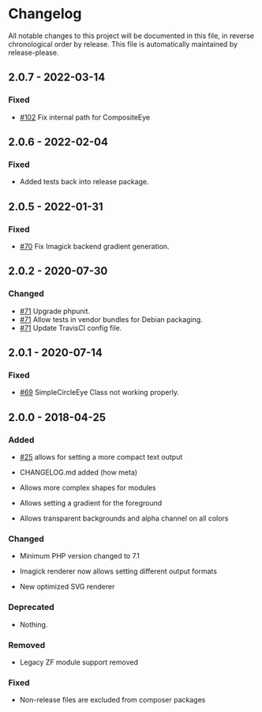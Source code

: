 # Changelog

All notable changes to this project will be documented in this file, in reverse chronological order by release.
This file is automatically maintained by release-please.

## 2.0.7 - 2022-03-14

### Fixed

- [#102](https://github.com/Bacon/BaconQrCode/issues/102) Fix internal path for CompositeEye

## 2.0.6 - 2022-02-04

### Fixed

- Added tests back into release package.

## 2.0.5 - 2022-01-31

### Fixed

- [#70](https://github.com/Bacon/BaconQrCode/issues/79) Fix Imagick backend gradient generation.

## 2.0.2 - 2020-07-30

### Changed

- [#71](https://github.com/Bacon/BaconQrCode/issues/71) Upgrade phpunit.
- [#71](https://github.com/Bacon/BaconQrCode/issues/71) Allow tests in vendor bundles for Debian packaging.
- [#71](https://github.com/Bacon/BaconQrCode/issues/71) Update TravisCI config file.

## 2.0.1 - 2020-07-14

### Fixed

- [#69](https://github.com/Bacon/BaconQrCode/pull/69) SimpleCircleEye Class not working properly.

## 2.0.0 - 2018-04-25

### Added

- [#25](https://github.com/Bacon/BaconQrCode/pull/25) allows for setting a more compact text output

- CHANGELOG.md added (how meta)

- Allows more complex shapes for modules

- Allows setting a gradient for the foreground

- Allows transparent backgrounds and alpha channel on all colors

### Changed

- Minimum PHP version changed to 7.1

- Imagick renderer now allows setting different output formats

- New optimized SVG renderer

### Deprecated

- Nothing.

### Removed

- Legacy ZF module support removed

### Fixed

- Non-release files are excluded from composer packages
